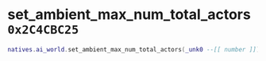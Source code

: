 # set_ambient_max_num_total_actors `0x2C4CBC25`

```lua
natives.ai_world.set_ambient_max_num_total_actors(_unk0 --[[ number ]])
```